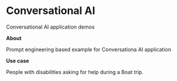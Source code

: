 # Conversational AI
Conversational AI application demos

**About**

Prompt engineering based example for Conversationa AI application

**Use case**

People with disabilities asking for help during a Boat trip.
